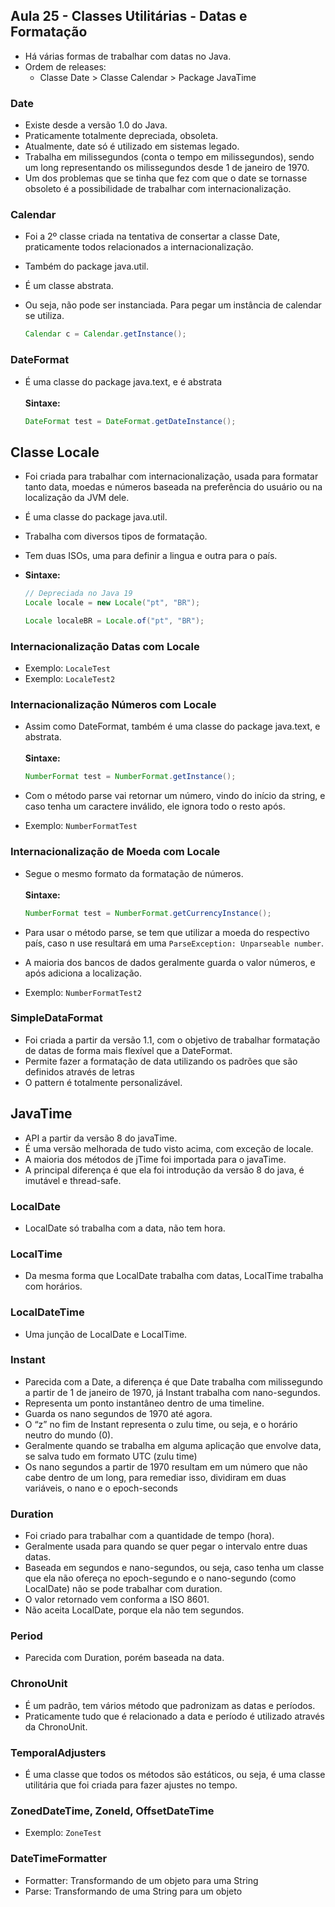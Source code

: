 ## Aula 25 - Classes Utilitárias - Datas e Formatação

- Há várias formas de trabalhar com datas no Java.
- Ordem de releases:
  - Classe Date > Classe Calendar > Package JavaTime

### Date

- Existe desde a versão 1.0 do Java.
- Praticamente totalmente depreciada, obsoleta.
- Atualmente, date só é utilizado em sistemas legado.
- Trabalha em milissegundos (conta o tempo em milissegundos), sendo um long representando os milissegundos desde 1 de janeiro de 1970.
- Um dos problemas que se tinha que fez com que o date se tornasse obsoleto é a possibilidade de trabalhar com internacionalização.

### Calendar

- Foi a 2º classe criada na tentativa de consertar a classe Date, praticamente todos relacionados a internacionalização.
- Também do package java.util.
- É um classe abstrata.
- Ou seja, não pode ser instanciada. Para pegar um instância de calendar se utiliza.

    ```java
    Calendar c = Calendar.getInstance();
    ```


### DateFormat

- É uma classe do package java.text, e é abstrata
<br><br>
  **Sintaxe:**

    ```java
    DateFormat test = DateFormat.getDateInstance();
    ```


## Classe Locale

- Foi criada para trabalhar com internacionalização, usada para formatar tanto data, moedas e números baseada na preferência do usuário ou na localização da JVM dele.
- É uma classe do package java.util.
- Trabalha com diversos tipos de formatação.
- Tem duas ISOs, uma para definir a lingua e outra para o país.
- **Sintaxe:**

    ```java
    // Depreciada no Java 19
    Locale locale = new Locale("pt", "BR");
    ```

    ```java
    Locale localeBR = Locale.of("pt", "BR");
    ```


### Internacionalização Datas com Locale

- Exemplo: `LocaleTest`
- Exemplo: `LocaleTest2`

### **Internacionalização Números com Locale**

- Assim como DateFormat, também é uma classe do package java.text, e abstrata.
  <br><br>
  **Sintaxe:**

    ```java
    NumberFormat test = NumberFormat.getInstance();
    ```

- Com o método parse vai retornar um número, vindo do início da string, e caso tenha um caractere inválido, ele ignora todo o resto após.
- Exemplo: `NumberFormatTest`

### **Internacionalização de Moeda com Locale**

- Segue o mesmo formato da formatação de números.
<br><br>
  **Sintaxe:**

    ```java
    NumberFormat test = NumberFormat.getCurrencyInstance();
    ```

- Para usar o método parse, se tem que utilizar a moeda do respectivo país, caso n use resultará em uma `ParseException: Unparseable number`.
- A maioria dos bancos de dados geralmente guarda o valor números, e após adiciona a localização.
- Exemplo: `NumberFormatTest2`

### SimpleDataFormat

- Foi criada a partir da versão 1.1, com o objetivo de trabalhar formatação de datas de forma mais flexível que a DateFormat.
- Permite fazer a formatação de data utilizando os padrões que são definidos através de letras
- O pattern é totalmente personalizável.

## JavaTime

- API a partir da versão 8 do javaTime.
- É uma versão melhorada de tudo visto acima, com exceção de locale.
- A maioria dos métodos de jTime foi importada para o javaTime.
- A principal diferença é que ela foi introdução da versão 8 do java, é imutável e thread-safe.

### LocalDate

- LocalDate só trabalha com a data, não tem hora.

### LocalTime

- Da mesma forma que LocalDate trabalha com datas, LocalTime trabalha com horários.

### LocalDateTime

- Uma junção de LocalDate e LocalTime.

### Instant

- Parecida com a Date, a diferença é que Date trabalha com milissegundo a partir de 1 de janeiro de 1970, já Instant trabalha com nano-segundos.
- Representa um ponto instantâneo dentro de uma timeline.
- Guarda os nano segundos de 1970 até agora.
- O “z” no fim de Instant representa o zulu time, ou seja, e o horário neutro do mundo (0).
- Geralmente quando se trabalha em alguma aplicação que envolve data, se salva tudo em formato UTC (zulu time)
- Os nano segundos a partir de 1970 resultam em um número que não cabe dentro de um long, para remediar isso, dividiram em duas variáveis, o nano e o epoch-seconds

### Duration

- Foi criado para trabalhar com a quantidade de tempo (hora).
- Geralmente usada para quando se quer pegar o intervalo entre duas datas.
- Baseada em segundos e nano-segundos, ou seja, caso tenha um classe que ela não ofereça no epoch-segundo e o nano-segundo (como LocalDate) não se pode trabalhar com duration.
- O valor retornado vem conforma a ISO 8601.
- Não aceita LocalDate, porque ela não tem segundos.

### Period

- Parecida com Duration, porém baseada na data.

### ChronoUnit

- É um padrão, tem vários método que padronizam as datas e períodos.
- Praticamente tudo que é relacionado a data e período é utilizado através da ChronoUnit.

### TemporalAdjusters

- É uma classe que todos os métodos são estáticos, ou seja, é uma classe utilitária que foi criada para fazer ajustes no tempo.

### **ZonedDateTime, ZoneId, OffsetDateTime**

- Exemplo: `ZoneTest`

### DateTimeFormatter

- Formatter: Transformando de um objeto para uma String
- Parse: Transformando de uma String para um objeto